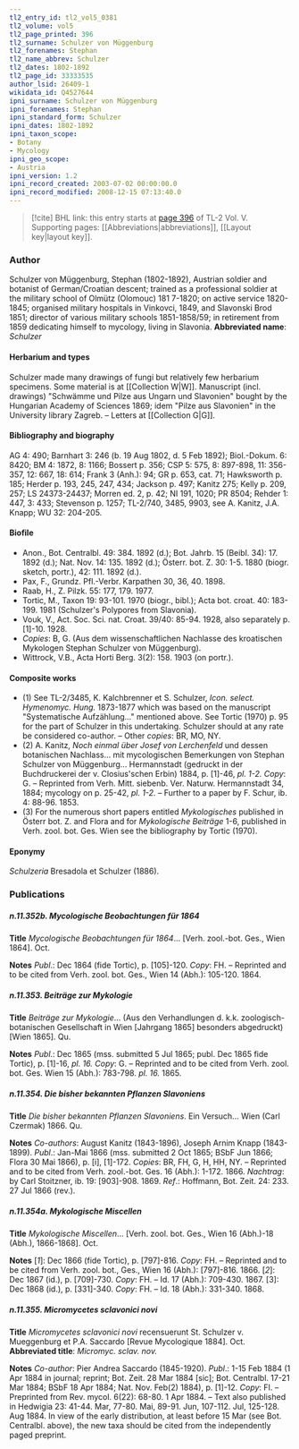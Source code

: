 ```yaml
---
tl2_entry_id: tl2_vol5_0381
tl2_volume: vol5
tl2_page_printed: 396
tl2_surname: Schulzer von Müggenburg
tl2_forenames: Stephan
tl2_name_abbrev: Schulzer
tl2_dates: 1802-1892
tl2_page_id: 33333535
author_lsid: 26409-1
wikidata_id: Q4527644
ipni_surname: Schulzer von Müggenburg
ipni_forenames: Stephan
ipni_standard_form: Schulzer
ipni_dates: 1802-1892
ipni_taxon_scope: 
- Botany
- Mycology
ipni_geo_scope: 
- Austria
ipni_version: 1.2
ipni_record_created: 2003-07-02 00:00:00.0
ipni_record_modified: 2008-12-15 07:13:40.0
---
```



> [!cite] BHL link: this entry starts at [page 396](https://www.biodiversitylibrary.org/page/33333535) of TL-2 Vol. V.
> Supporting pages: [[Abbreviations|abbreviations]], [[Layout key|layout key]].

### Author

Schulzer von Müggenburg, Stephan (1802-1892), Austrian soldier and botanist of German/Croatian descent; trained as a professional soldier at the military school of Olmütz (Olomouc) 181 7-1820; on active service 1820-1845; organised military hospitals in Vinkovci, 1849, and Slavonski Brod 1851; director of various military schools 1851-1858/59; in retirement from 1859 dedicating himself to mycology, living in Slavonia. 
**Abbreviated name**: *Schulzer*

#### Herbarium and types

Schulzer made many drawings of fungi but relatively few herbarium specimens. Some material is at [[Collection W|W]]. Manuscript (incl. drawings) "Schwämme und Pilze aus Ungarn und Slavonien" bought by the Hungarian Academy of Sciences 1869; idem "Pilze aus Slavonien" in the University library Zagreb. – Letters at [[Collection G|G]].

#### Bibliography and biography

AG 4: 490; Barnhart 3: 246 (b. 19 Aug 1802, d. 5 Feb 1892); Biol.-Dokum. 6: 8420; BM 4: 1872, 8: 1166; Bossert p. 356; CSP 5: 575, 8: 897-898, 11: 356-357, 12: 667, 18: 614; Frank 3 (Anh.): 94; GR p. 653, cat. 71; Hawksworth p. 185; Herder p. 193, 245, 247, 434; Jackson p. 497; Kanitz 275; Kelly p. 209, 257; LS 24373-24437; Morren ed. 2, p. 42; NI 191, 1020; PR 8504; Rehder 1: 447, 3: 433; Stevenson p. 1257; TL-2/740, 3485, 9903, see A. Kanitz, J.A. Knapp; WU 32: 204-205.

#### Biofile

- Anon., Bot. Centralbl. 49: 384. 1892 (d.); Bot. Jahrb. 15 (Beibl. 34): 17. 1892 (d.); Nat. Nov. 14: 135. 1892 (d.); Österr. bot. Z. 30: 1-5. 1880 (biogr. sketch, portr.), 42: 111. 1892 (d.).
- Pax, F., Grundz. Pfl.-Verbr. Karpathen 30, 36, 40. 1898.
- Raab, H., Z. Pilzk. 55: 177, 179. 1977.
- Tortic, M., Taxon 19: 93-101. 1970 (biogr., bibl.); Acta bot. croat. 40: 183-199. 1981 (Schulzer's Polypores from Slavonia).
- Vouk, V., Act. Soc. Sci. nat. Croat. 39/40: 85-94. 1928, also separately p. \[1\]-10. 1928.
- *Copies*: B, G. (Aus dem wissenschaftlichen Nachlasse des kroatischen Mykologen Stephan Schulzer von Müggenburg).
- Wittrock, V.B., Acta Horti Berg. 3(2): 158. 1903 (on portr.).

#### Composite works

- (1) See TL-2/3485, K. Kalchbrenner et S. Schulzer, *Icon. select.* *Hymenomyc. Hung.* 1873-1877 which was based on the manuscript "Systematische Aufzählung..." mentioned above. See Tortic (1970) p. 95 for the part of Schulzer in this undertaking. Schulzer should at any rate be considered co-author. – Other *copies*: BR, MO, NY.
- (2) A. Kanitz, *Noch einmal über Josef von Lerchenfeld* und dessen botanischen Nachlass... mit mycologischen Bemerkungen von Stephan Schulzer von Müggenburg...
Hermannstadt (gedruckt in der Buchdruckerei der v. Closius'schen Erbin) 1884, p. \[1\]-46, *pl. 1-2. Copy*: G. – Reprinted from Verh. Mitt. siebenb. Ver. Naturw. Hermannstadt 34, 1884; mycology on p. 25-42, *pl. 1-2.* – Further to a paper by F. Schur, ib. 4: 88-96. 1853.
- (3) For the numerous short papers entitled *Mykologisches* published in Österr bot. Z. and Flora and for *Mykologische Beiträge* 1-6, published in Verh. zool. bot. Ges. Wien see the bibliography by Tortic (1970).

#### Eponymy

*Schulzeria* Bresadola et Schulzer (1886).

### Publications

##### n.11.352b. Mycologische Beobachtungen für 1864

**Title**
*Mycologische Beobachtungen für 1864*... \[Verh. zool.-bot. Ges., Wien 1864\]. Oct.

**Notes**
*Publ*.: Dec 1864 (fide Tortic), p. \[105\]-120. *Copy*: FH. – Reprinted and to be cited from Verh. zool. bot. Ges., Wien 14 (Abh.): 105-120. 1864.

##### n.11.353. Beiträge zur Mykologie

**Title**
*Beiträge zur Mykologie*... (Aus den Verhandlungen d. k.k. zoologisch-botanischen Gesellschaft in Wien \[Jahrgang 1865\] besonders abgedruckt) \[Wien 1865\]. Qu.

**Notes**
*Publ*.: Dec 1865 (mss. submitted 5 Jul 1865; publ. Dec 1865 fide Tortic), p. \[1\]-16, *pl. 16.*
*Copy*: G. – Reprinted and to be cited from Verh. zool. bot. Ges. Wien 15 (Abh.): 783-798. *pl. 16.* 1865.

##### n.11.354. Die bisher bekannten Pflanzen Slavoniens

**Title**
*Die bisher bekannten Pflanzen Slavoniens*. Ein Versuch... Wien (Carl Czermak) 1866. Qu.

**Notes**
*Co-authors*: August Kanitz (1843-1896), Joseph Arnim Knapp (1843-1899).
*Publ*.: Jan-Mai 1866 (mss. submitted 2 Oct 1865; BSbF Jun 1866; Flora 30 Mai 1866), p. \[i\], \[1\]-172. *Copies*: BR, FH, G, H, HH, NY. – Reprinted and to be cited from Verh. zool.-bot. Ges. 16 (Abh.): 1-172. 1866.
*Nachtrag*: by Carl Stoitzner, ib. 19: \[903\]-908. 1869.
*Ref*.: Hoffmann, Bot. Zeit. 24: 233. 27 Jul 1866 (rev.).

##### n.11.354a. Mykologische Miscellen

**Title**
*Mykologische Miscellen*... \[Verh. zool. bot. Ges., Wien 16 (Abh.)-18 (Abh.), 1866-1868\]. Oct.

**Notes**
\[*1*\]: Dec 1866 (fide Tortic), p. \[797\]-816. *Copy*: FH. – Reprinted and to be cited from Verh. zool. bot., Ges., Wien 16 (Abh.): \[797\]-816. 1866.
\[*2*\]: Dec 1867 (id.), p. \[709\]-730. *Copy*: FH. – Id. 17 (Abh.): 709-430. 1867.
\[3\]: Dec 1868 (id.), p. \[331\]-340. *Copy*: FH. – Id. 18 (Abh.): 331-340. 1868.

##### n.11.355. Micromycetes sclavonici novi

**Title**
*Micromycetes sclavonici novi* recensuerunt St. Schulzer v. Mueggenburg et P.A. Saccardo \[Revue Mycologique 1884\]. Oct.
**Abbreviated title**: *Micromyc. sclav. nov.*

**Notes**
*Co-author*: Pier Andrea Saccardo (1845-1920).
*Publ*.: 1-15 Feb 1884 (1 Apr 1884 in journal; reprint; Bot. Zeit. 28 Mar 1884 \[sic\]; Bot. Centralbl. 17-21 Mar 1884; BSbF 18 Apr 1884; Nat. Nov. Feb(2) 1884), p. \[1\]-12.
*Copy*: FI. – Preprinted from Rev. mycol. 6(22): 68-80. 1 Apr 1884. – Text also published in Hedwigia 23: 41-44. Mar, 77-80. Mai, 89-91. Jun, 107-112. Jul, 125-128. Aug 1884. In view of the early distribution, at least before 15 Mar (see Bot. Centralbl. above), the new taxa should be cited from the independently paged preprint.

